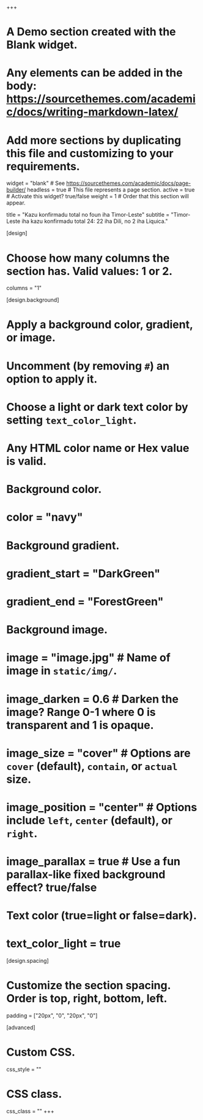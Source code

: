 +++
# A Demo section created with the Blank widget.
# Any elements can be added in the body: https://sourcethemes.com/academic/docs/writing-markdown-latex/
# Add more sections by duplicating this file and customizing to your requirements.

widget = "blank"  # See https://sourcethemes.com/academic/docs/page-builder/
headless = true  # This file represents a page section.
active = true  # Activate this widget? true/false
weight = 1  # Order that this section will appear.

title = "Kazu konfirmadu total no foun iha Timor-Leste"
subtitle = "Timor-Leste iha kazu konfirmadu total 24: 22 iha Dili, no 2 iha Liquica."

[design]
  # Choose how many columns the section has. Valid values: 1 or 2.
  columns = "1"

[design.background]
  # Apply a background color, gradient, or image.
  #   Uncomment (by removing `#`) an option to apply it.
  #   Choose a light or dark text color by setting `text_color_light`.
  #   Any HTML color name or Hex value is valid.

  # Background color.
  # color = "navy"
  
  # Background gradient.
  # gradient_start = "DarkGreen"
  # gradient_end = "ForestGreen"
  
  # Background image.
  # image = "image.jpg"  # Name of image in `static/img/`.
  # image_darken = 0.6  # Darken the image? Range 0-1 where 0 is transparent and 1 is opaque.
  # image_size = "cover"  #  Options are `cover` (default), `contain`, or `actual` size.
  # image_position = "center"  # Options include `left`, `center` (default), or `right`.
  # image_parallax = true  # Use a fun parallax-like fixed background effect? true/false
  
  # Text color (true=light or false=dark).
  # text_color_light = true

[design.spacing]
  # Customize the section spacing. Order is top, right, bottom, left.
  padding = ["20px", "0", "20px", "0"]

[advanced]
 # Custom CSS. 
 css_style = ""
 
 # CSS class.
 css_class = ""
+++

<script type="text/javascript" src="https://www.gstatic.com/charts/loader.js"></script>
<script type="text/javascript">

  // Load the Visualization API and the corechart package.
  google.charts.load('current', {'packages':['corechart']});

  // Set a callback to run when the Google Visualization API is loaded.
  google.charts.setOnLoadCallback(drawChart);

  // Callback that creates and populates a data table,
  // instantiates the pie chart, passes in the data and
  // draws it.
  function drawChart() {
      var data = google.visualization.arrayToDataTable([
            ['Day', 'Kazu total', 'Kazu foun'],
            ["Mar 22, 2020",1,0],
            ["Mar 23, 2020",1,0],
            ["Mar 24, 2020",1,0],
            ["Mar 25, 2020",1,0],
            ["Mar 26, 2020",1,0],
            ["Mar 27, 2020",1,0],
            ["Mar 28, 2020",1,0],
            ["Mar 29, 2020",1,0],
            ["Mar 30, 2020",1,0],
            ["Mar 31, 2020",1,0],
            ["Apr 1, 2020",1,0],
            ["Apr 2, 2020",1,0],
            ["Apr 3, 2020",1,0],
            ["Apr 4, 2020",1,0],
            ["Apr 5, 2020",1,0],
            ["Apr 6, 2020",1,0],
            ["Apr 7, 2020",1,0],
            ["Apr 8, 2020",1,0],
            ["Apr 9, 2020",2,1],
            ["Apr 10, 2020",2,0],
            ["Apr 11, 2020",2,0],
            ["Apr 12, 2020",2,0],
            ["Apr 13, 2020",4,2],
            ["Apr 14, 2020",6,2],
            ["Apr 15, 2020",6,0],
            ["Apr 16, 2020",18,12],
            ["Apr 17, 2020",18,0],
            ["Apr 18, 2020",18,0],
            ["Apr 19, 2020",19,1],
            ["Apr 20, 2020",22,3],
            ["Apr 21, 2020",23,1],
            ["Apr 22, 2020",23,0],
            ["Apr 23, 2020",23,0],
            ["Apr 24, 2020",24,1],
            ["Apr 25, 2020",24,0],
            ["Apr 26, 2020",24,0],
            ["Apr 27, 2020",24,0],
            ["Apr 28, 2020",24,0],
            ["Apr 29, 2020",24,0],
            ["Apr 30, 2020",24,0],
            ["May 1, 2020",24,0],
      ]);

      var options = {
         title: '',
         curveType: 'none',
         legend: { position: 'bottom' },
         chartArea: {width: '95%', height: '80%', top: 5},
         hAxis: {showTextEvery: 10},
         annotations: { style: 'line' },
         focusTarget: 'category',
         height: 430,
         pointSize: 3,
         seriesType: 'bars',
         series: {0: {type: 'line'}}
      };

      var chart = new google.visualization.ComboChart(document.getElementById('cases-chart'));

      chart.draw(data, options);
  }
</script>
<div class="chart" id="cases-chart"></div>


